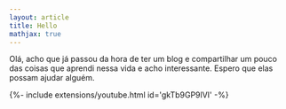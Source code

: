 ```yaml
---
layout: article
title: Hello
mathjax: true
---
```


Olá, acho que já passou da hora de ter um blog e compartilhar um pouco das coisas que aprendi nessa vida e acho interessante.
Espero que elas possam ajudar alguém.


<div>{%- include extensions/youtube.html id='gkTb9GP9lVI' -%}</div
